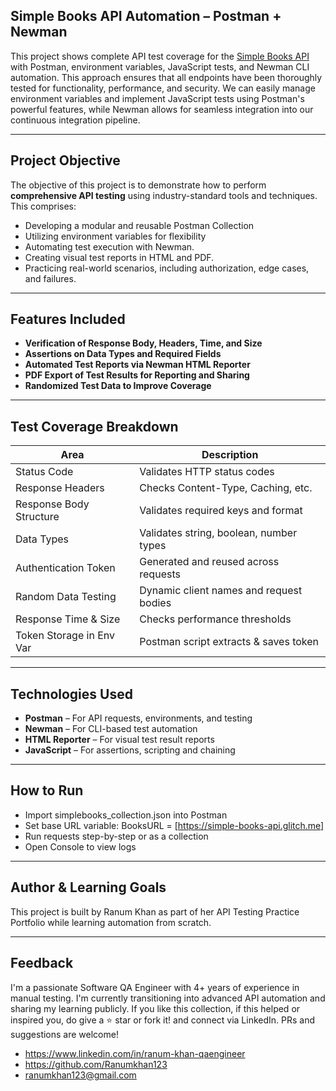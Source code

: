 ## Simple Books API Automation – Postman + Newman

This project shows complete API test coverage for the [Simple Books API](https://simple-books-api.glitch.me/) with Postman, environment variables, JavaScript tests, and Newman CLI automation. This approach ensures that all endpoints have been thoroughly tested for functionality, performance, and security. We can easily manage environment variables and implement JavaScript tests using Postman's powerful features, while Newman allows for seamless integration into our continuous integration pipeline.

----

## Project Objective

The objective of this project is to demonstrate how to perform **comprehensive API testing** using industry-standard tools and techniques. This comprises:

- Developing a modular and reusable Postman Collection 
- Utilizing environment variables for flexibility
- Automating test execution with Newman.
- Creating visual test reports in HTML and PDF.
- Practicing real-world scenarios, including authorization, edge cases, and failures.

---

## Features Included

- **Verification of Response Body, Headers, Time, and Size** 
- **Assertions on Data Types and Required Fields** 
- **Automated Test Reports via Newman HTML Reporter** 
- **PDF Export of Test Results for Reporting and Sharing** 
- **Randomized Test Data to Improve Coverage**

---

## Test Coverage Breakdown

| Area                          | Description                                  |
|-------------------------------|----------------------------------------------|
| Status Code                   | Validates HTTP status codes 
| Response Headers              | Checks Content-Type, Caching, etc.  
| Response Body Structure       | Validates required keys and format 
| Data Types                    | Validates string, boolean, number types  
| Authentication Token          | Generated and reused across requests  
| Random Data Testing           | Dynamic client names and request bodies  
| Response Time & Size          | Checks performance thresholds    
| Token Storage in Env Var      | Postman script extracts & saves token 

---


##  Technologies Used

- **Postman** – For API requests, environments, and testing
- **Newman** – For CLI-based test automation
- **HTML Reporter** – For visual test result reports
- **JavaScript** – For assertions, scripting and chaining

---

 ## How to Run
 
- Import simplebooks_collection.json into Postman
- Set base URL variable: BooksURL = [https://simple-books-api.glitch.me]
- Run requests step-by-step or as a collection
- Open Console to view logs

---

## Author & Learning Goals

This project is built by Ranum Khan as part of her API Testing Practice Portfolio while learning automation from scratch.

---

## Feedback

I'm a passionate Software QA Engineer with 4+ years of experience in manual testing. I'm currently transitioning into advanced API automation and sharing my learning publicly. If you like this collection, if this helped or inspired you, do give a ⭐ star or fork it! and connect via LinkedIn. PRs and suggestions are welcome! 

- https://www.linkedin.com/in/ranum-khan-qaengineer
- https://github.com/Ranumkhan123
- ranumkhan123@gmail.com
